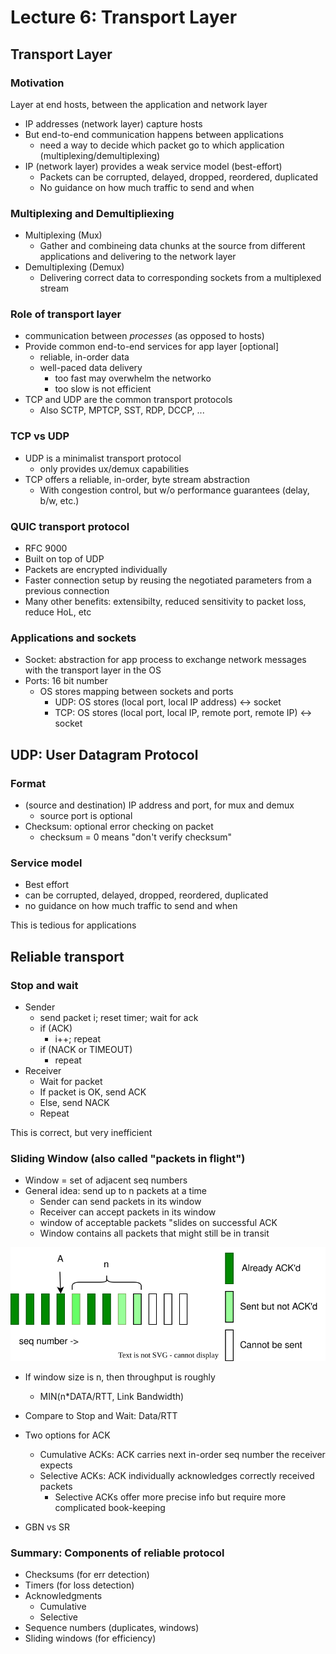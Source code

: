 # Lecture 6: Transport Layer

## Transport Layer

### Motivation

Layer at end hosts, between the application and network layer

- IP addresses (network layer) capture hosts
- But end-to-end communication happens between applications
  - need a way to decide which packet go to which application (multiplexing/demultiplexing)
- IP (network layer) provides a weak service model (best-effort)
  - Packets can be corrupted, delayed, dropped, reordered, duplicated
  - No guidance on how much traffic to send and when

### Multiplexing and Demultipliexing

- Multiplexing (Mux)
  - Gather and combineing data chunks at the source from different applications and delivering to the network layer
- Demultiplexing (Demux)
  - Delivering correct data to corresponding sockets from a multiplexed stream

### Role of transport layer

- communication between _processes_ (as opposed to hosts)
- Provide common end-to-end services for app layer [optional]
  - reliable, in-order data
  - well-paced data delivery
    - too fast may overwhelm the networko
    - too slow is not efficient
- TCP and UDP are the common transport protocols
  - Also SCTP, MPTCP, SST, RDP, DCCP, ...

### TCP vs UDP

- UDP is a minimalist transport protocol
  - only provides ux/demux capabilities
- TCP offers a reliable, in-order, byte stream abstraction
  - With congestion control, but w/o performance guarantees (delay, b/w, etc.)

### QUIC transport protocol

- RFC 9000
- Built on top of UDP
- Packets are encrypted individually
- Faster connection setup by reusing the negotiated parameters from a previous connection
- Many other benefits: extensibilty, reduced sensitivity to packet loss, reduce HoL, etc

### Applications and sockets

- Socket: abstraction for app process to exchange network messages with the transport layer in the OS
- Ports: 16 bit number
  - OS stores mapping between sockets and ports
    - UDP: OS stores (local port, local IP address) <-> socket
    - TCP: OS stores (local port, local IP, remote port, remote IP) <-> socket

## UDP: User Datagram Protocol

### Format

- (source and destination) IP address and port, for mux and demux
  - source port is optional
- Checksum: optional error checking on packet
  - checksum = 0 means "don't verify checksum"

### Service model

- Best effort
- can be corrupted, delayed, dropped, reordered, duplicated
- no guidance on how much traffic to send and when

This is tedious for applications

## Reliable transport

### Stop and wait

- Sender
  - send packet i; reset timer; wait for ack
  - if (ACK)
    - i++; repeat
  - if (NACK or TIMEOUT)
    - repeat
- Receiver
  - Wait for packet
  - If packet is OK, send ACK
  - Else, send NACK
  - Repeat

This is correct, but very inefficient

### Sliding Window (also called "packets in flight")

- Window = set of adjacent seq numbers
- General idea: send up to n packets at a time
  - Sender can send packets in its window
  - Receiver can accept packets in its window
  - window of acceptable packets "slides on successful ACK
  - Window contains all packets that might still be in transit

![sliding window](sliding_window.drawio.svg)

- If window size is n, then throughput is roughly
  - MIN(n\*DATA/RTT, Link Bandwidth)
- Compare to Stop and Wait: Data/RTT

- Two options for ACK

  - Cumulative ACKs: ACK carries next in-order seq number the receiver expects
  - Selective ACKs: ACK individually acknowledges correctly received packets
    - Selective ACKs offer more precise info but require more complicated book-keeping

- GBN vs SR

### Summary: Components of reliable protocol

- Checksums (for err detection)
- Timers (for loss detection)
- Acknowledgments
  - Cumulative
  - Selective
- Sequence numbers (duplicates, windows)
- Sliding windows (for efficiency)
